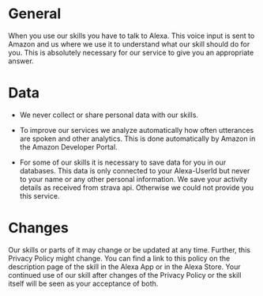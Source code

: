 # General
When you use our skills you have to talk to Alexa. This voice input is sent to Amazon and us where we use it to understand what our skill should do for you. This is absolutely necessary for our service to give you an appropriate answer.

# Data
- We never collect or share personal data with our skills.

- To improve our services we analyze automatically how often utterances are spoken and other analytics. This is done automatically by Amazon in the Amazon Developer Portal.

- For some of our skills it is necessary to save data for you in our databases. This data is only connected to your Alexa-UserId but never to your name or any other personal information. We save your activity details as received from strava api. Otherwise we could not provide you this service.

# Changes
Our skills or parts of it may change or be updated at any time. Further, this Privacy Policy might change. You can find a link to this policy on the description page of the skill in the Alexa App or in the Alexa Store. Your continued use of our skill after changes of the Privacy Policy or the skill itself will be seen as your acceptance of both.
